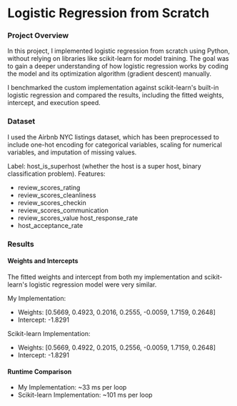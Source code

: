 # Logistic Regression from Scratch

### Project Overview

In this project, I implemented logistic regression from scratch using Python, without relying on libraries like scikit-learn for model training. The goal was to gain a deeper understanding of how logistic regression works by coding the model and its optimization algorithm (gradient descent) manually.

I benchmarked the custom implementation against scikit-learn's built-in logistic regression and compared the results, including the fitted weights, intercept, and execution speed.

### Dataset

I used the Airbnb NYC listings dataset, which has been preprocessed to include one-hot encoding for categorical variables, scaling for numerical variables, and imputation of missing values.

Label: host_is_superhost (whether the host is a super host, binary classification problem).
Features:
- review_scores_rating
- review_scores_cleanliness
- review_scores_checkin
- review_scores_communication
- review_scores_value
 host_response_rate
- host_acceptance_rate

### Results

#### Weights and Intercepts

The fitted weights and intercept from both my implementation and scikit-learn's logistic regression model were very similar.

My Implementation:
- Weights: [0.5669, 0.4923, 0.2016, 0.2555, -0.0059, 1.7159, 0.2648]
- Intercept: -1.8291
  
Scikit-learn Implementation:
- Weights: [0.5669, 0.4922, 0.2015, 0.2556, -0.0059, 1.7159, 0.2648]
- Intercept: -1.8291

#### Runtime Comparison

- My Implementation: ~33 ms per loop
- Scikit-learn Implementation: ~101 ms per loop
